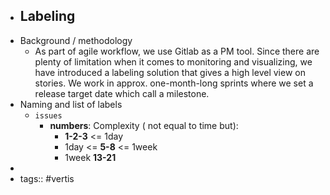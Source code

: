 - ## Labeling
- Background / methodology
	- As part of agile workflow, we use Gitlab as a PM tool.
	  Since there are plenty of limitation when it comes to monitoring and visualizing, we have introduced a labeling solution that gives a high level view on stories.
	  We work in approx. one-month-long sprints where we set a release target date which call a milestone.
- Naming and list of labels
	- `issues`
		- **numbers**: Complexity ( not equal to time but):
			- **1-2-3** <= 1day
			- 1day <= **5-8** <= 1week
			- 1week **13-21**
-
- tags:: #vertis